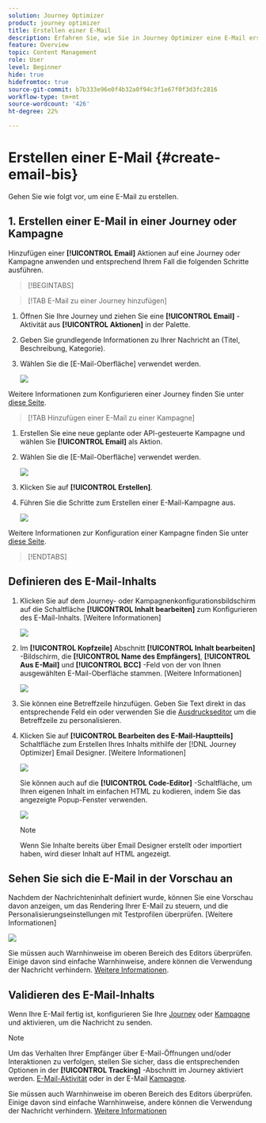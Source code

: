 ```yaml
---
solution: Journey Optimizer
product: journey optimizer
title: Erstellen einer E-Mail
description: Erfahren Sie, wie Sie in Journey Optimizer eine E-Mail erstellen.
feature: Overview
topic: Content Management
role: User
level: Beginner
hide: true
hidefromtoc: true
source-git-commit: b7b333e96e0f4b32a0f94c3f1e67f0f3d3fc2816
workflow-type: tm+mt
source-wordcount: '426'
ht-degree: 22%

---
```


# Erstellen einer E-Mail {#create-email-bis}

Gehen Sie wie folgt vor, um eine E-Mail zu erstellen.

## 1. Erstellen einer E-Mail in einer Journey oder Kampagne

Hinzufügen einer **[!UICONTROL Email]** Aktionen auf eine Journey oder Kampagne anwenden und entsprechend Ihrem Fall die folgenden Schritte ausführen.

>[!BEGINTABS]

>[!TAB E-Mail zu einer Journey hinzufügen]

1. Öffnen Sie Ihre Journey und ziehen Sie eine **[!UICONTROL Email]** -Aktivität aus **[!UICONTROL Aktionen]** in der Palette.

1. Geben Sie grundlegende Informationen zu Ihrer Nachricht an (Titel, Beschreibung, Kategorie).

1. Wählen Sie die [E-Mail-Oberfläche] verwendet werden.

   ![](assets/email_journey.png)

Weitere Informationen zum Konfigurieren einer Journey finden Sie unter [diese Seite](../building-journeys/journey-gs.md).

>[!TAB Hinzufügen einer E-Mail zu einer Kampagne]

1. Erstellen Sie eine neue geplante oder API-gesteuerte Kampagne und wählen Sie **[!UICONTROL Email]** als Aktion.

1. Wählen Sie die [E-Mail-Oberfläche] verwendet werden.

   ![](assets/email_campaign.png)

1. Klicken Sie auf **[!UICONTROL Erstellen]**.

1. Führen Sie die Schritte zum Erstellen einer E-Mail-Kampagne aus.

   ![](assets/email_campaign_steps.png)

<!--
From the **[!UICONTROL Action]** section, specify if you want to track how your recipients react to your delivery: you can track email opens, and/or clicks on links and buttons in your email.

![](assets/email_campaign_tracking.png)
-->

Weitere Informationen zur Konfiguration einer Kampagne finden Sie unter [diese Seite](../campaigns/get-started-with-campaigns.md).

>[!ENDTABS]

## Definieren des E-Mail-Inhalts

1. Klicken Sie auf dem Journey- oder Kampagnenkonfigurationsbildschirm auf die Schaltfläche **[!UICONTROL Inhalt bearbeiten]** zum Konfigurieren des E-Mail-Inhalts. [Weitere Informationen]

   ![](assets/email_campaign_edit_content.png)

1. Im **[!UICONTROL Kopfzeile]** Abschnitt **[!UICONTROL Inhalt bearbeiten]** -Bildschirm, die **[!UICONTROL Name des Empfängers]**, **[!UICONTROL Aus E-Mail]** und **[!UICONTROL BCC]** -Feld von der von Ihnen ausgewählten E-Mail-Oberfläche stammen. [Weitere Informationen] <!--check if same for journey-->

   ![](assets/email_designer_edit_content_header.png)

1. Sie können eine Betreffzeile hinzufügen. Geben Sie Text direkt in das entsprechende Feld ein oder verwenden Sie die [Ausdruckseditor](../personalization/personalization-build-expressions.md) um die Betreffzeile zu personalisieren.

1. Klicken Sie auf **[!UICONTROL Bearbeiten des E-Mail-Hauptteils]** Schaltfläche zum Erstellen Ihres Inhalts mithilfe der [!DNL Journey Optimizer] Email Designer. [Weitere Informationen]

   ![](assets/email_designer_edit_email_body.png)

   Sie können auch auf die **[!UICONTROL Code-Editor]** -Schaltfläche, um Ihren eigenen Inhalt im einfachen HTML zu kodieren, indem Sie das angezeigte Popup-Fenster verwenden.

   ![](assets/email_designer_edit_code_editor.png)

   >[!NOTE]
   >
   >Wenn Sie Inhalte bereits über Email Designer erstellt oder importiert haben, wird dieser Inhalt auf HTML angezeigt.

## Sehen Sie sich die E-Mail in der Vorschau an

Nachdem der Nachrichteninhalt definiert wurde, können Sie eine Vorschau davon anzeigen, um das Rendering Ihrer E-Mail zu steuern, und die Personalisierungseinstellungen mit Testprofilen überprüfen. [Weitere Informationen]

![](assets/email_designer_edit_simulate.png)

Sie müssen auch Warnhinweise im oberen Bereich des Editors überprüfen.  Einige davon sind einfache Warnhinweise, andere können die Verwendung der Nachricht verhindern. [Weitere Informationen](alerts.md).

## Validieren des E-Mail-Inhalts

Wenn Ihre E-Mail fertig ist, konfigurieren Sie Ihre [Journey](../building-journeys/journey-gs.md) oder [Kampagne](../campaigns/create-campaign.md) und aktivieren, um die Nachricht zu senden.

>[!NOTE]
>
>Um das Verhalten Ihrer Empfänger über E-Mail-Öffnungen und/oder Interaktionen zu verfolgen, stellen Sie sicher, dass die entsprechenden Optionen in der **[!UICONTROL Tracking]** -Abschnitt im Journey aktiviert werden. [E-Mail-Aktivität](../building-journeys/journeys-message.md) oder in der E-Mail [Kampagne](../campaigns/create-campaign.md).

Sie müssen auch Warnhinweise im oberen Bereich des Editors überprüfen.  Einige davon sind einfache Warnhinweise, andere können die Verwendung der Nachricht verhindern. [Weitere Informationen](alerts.md)

